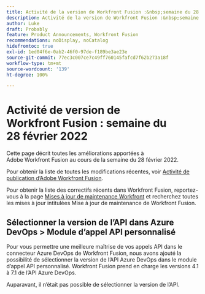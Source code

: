 ```yaml
---
title: Activité de la version de Workfront Fusion :&nbsp;semaine du 28 février 2022
description: Activité de la version de Workfront Fusion :&nbsp;semaine du 28 février 2022
author: Luke
draft: Probably
feature: Product Announcements, Workfront Fusion
recommendations: noDisplay, noCatalog
hidefromtoc: true
exl-id: 1ed04f6e-0ab2-46f0-97de-f189be3ae23e
source-git-commit: 77ec3c007ce7c49ff760145fafcd7f62b273a18f
workflow-type: tm+mt
source-wordcount: '139'
ht-degree: 100%

---
```


# Activité de version de Workfront Fusion : semaine du 28 février 2022

Cette page décrit toutes les améliorations apportées à Adobe Workfront Fusion au cours de la semaine du 28 février 2022.

Pour obtenir la liste de toutes les modifications récentes, voir [Activité de publication d’Adobe Workfront Fusion](/help/workfront-fusion/fusion-product-releases/fusion-release-activity.md).

Pour obtenir la liste des correctifs récents dans Workfront Fusion, reportez-vous à la page [Mises à jour de maintenance Workfront](https://experienceleague.adobe.com/docs/workfront-known-issues/releases/current-updates.html) et recherchez toutes les mises à jour intitulées Mise à jour de maintenance de Workfront Fusion.

## Sélectionner la version de l’API dans Azure DevOps > Module d’appel API personnalisé

Pour vous permettre une meilleure maîtrise de vos appels API dans le connecteur Azure DevOps de Workfront Fusion, nous avons ajouté la possibilité de sélectionner la version de l’API Azure DevOps dans le module d’appel API personnalisé. Workfront Fusion prend en charge les versions 4.1 à 7.1 de l’API Azure DevOps.

Auparavant, il n’était pas possible de sélectionner la version de l’API.
